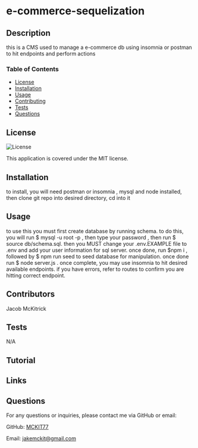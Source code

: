 # e-commerce-sequelization

## Description
this is a CMS used to manage a e-commerce db using insomnia or postman to hit endpoints and perform actions

### Table of Contents
- [License](#license)
- [Installation](#installation)
- [Usage](#usage)
- [Contributing](#contributing)
- [Tests](#tests)
- [Questions](#questions)

## License
![License](https://img.shields.io/badge/License-MIT-brightgreen)

This application is covered under the MIT license.

## Installation
to install, you will need postman or insomnia ,  mysql and node installed, then clone git repo into desired directory, cd into it

## Usage
to use this you must first create database by running schema. to do this, you will run $ mysql -u root -p , then type your password , then run $ source db/schema.sql. then you MUST change your .env.EXAMPLE file to .env and add your user information for sql server. once done, run $npm i , followed by $ npm run seed to seed database for manipulation. once done run $ node server.js . once complete, you may use insomnia to hit desired available endpoints. if you have errors, refer to routes to confirm you are hitting correct endpoint.

## Contributors
Jacob McKitrick

## Tests

N/A

## Tutorial


## Links

## Questions
For any questions or inquiries, please contact me via GitHub or email:

GitHub: [MCKIT77](https://github.com/MCKIT77)

Email: jakemckit@gmail.com
